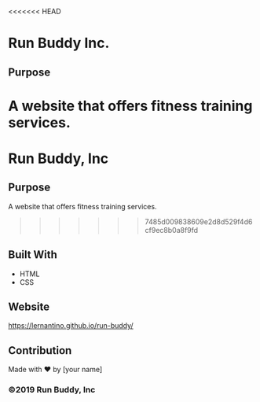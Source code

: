 <<<<<<< HEAD
# Run Buddy Inc.

## Purpose

A website that offers fitness training services.
=======
# Run Buddy, Inc

## Purpose
A website that offers fitness training services. 
>>>>>>> 7485d009838609e2d8d529f4d6cf9ec8b0a8f9fd

## Built With

- HTML
- CSS

## Website

https://lernantino.github.io/run-buddy/

## Contribution

Made with ❤️ by [your name]

### ©️2019 Run Buddy, Inc 
